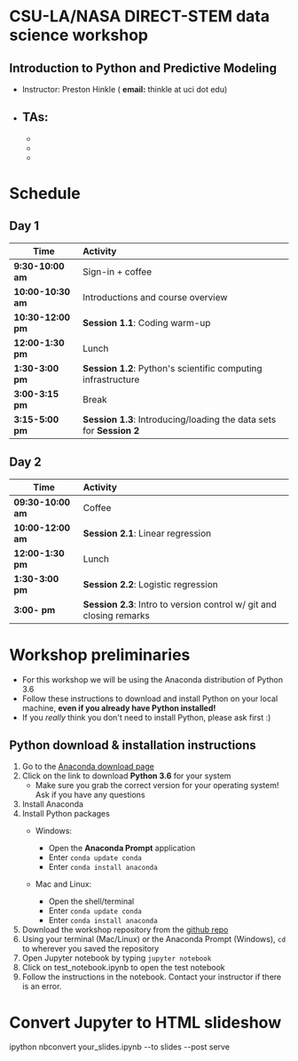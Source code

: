 # CSU-LA/NASA DIRECT-STEM data science workshop
## Introduction to Python and Predictive Modeling

- Instructor: Preston Hinkle ( **email:** thinkle at uci dot edu)
- TAs:
	- 
	- 
	- 
	- 



# Schedule

## Day 1

| Time                       | Activity                                                                    |
| -------------------------- |:----------------------------------------------------------------------------|
| **9:30-10:00 am**          | Sign-in + coffee                                                            |
| **10:00-10:30 am**           | Introductions and course overview                                           |
| **10:30-12:00 pm**          | __Session 1.1__: Coding warm-up                                      |
| **12:00-1:30 pm**          | Lunch
| **1:30-3:00 pm**           | __Session 1.2__: Python's scientific computing infrastructure               |
| **3:00-3:15 pm**           | Break                                                                |
| **3:15-5:00 pm**           | __Session 1.3__: Introducing/loading the data sets for __Session 2__        |

## Day 2

| Time                       | Activity                                                                    |
| -------------------------- |:----------------------------------------------------------------------------|
| **09:30-10:00 am**          | Coffee                                                                      |
| **10:00-12:00 am**           | __Session 2.1__: Linear regression                             |
| **12:00-1:30 pm**          | Lunch                                                                       |
| **1:30-3:00 pm**          | __Session 2.2__: Logistic regression                             |
| **3:00- pm**           | __Session 2.3__: Intro to version control w/ git and closing remarks                        |


# Workshop preliminaries


- For this workshop we will be using the Anaconda distribution of Python 3.6
- Follow these instructions to download and install Python on your local machine, **even if you already have Python installed!**
- If you *really* think you don't need to install Python, please ask first :)

## Python download & installation instructions 
1. Go to the [Anaconda download page](https://www.continuum.io/downloads)
2. Click on the link to download **Python 3.6** for your system
	- Make sure you grab the correct version for your operating system! Ask if you have any questions
3. Install Anaconda
4. Install Python packages
	- Windows:
		- Open the **Anaconda Prompt** application
		- Enter `conda update conda`
		- Enter `conda install anaconda`

	- Mac and Linux:
		- Open the shell/terminal
		- Enter `conda update conda`
		- Enter `conda install anaconda`
5. Download the workshop repository from the [github repo](https://github.com/tphinkle/IntroPython_PredictiveModeling)
6. Using your terminal (Mac/Linux) or the Anaconda Prompt (Windows), `cd` to wherever you saved the repository
7. Open Jupyter notebook by typing `jupyter notebook`
8. Click on test_notebook.ipynb to open the test notebook
9. Follow the instructions in the notebook. Contact your instructor if there is an error.


# Convert Jupyter to HTML slideshow
ipython nbconvert your_slides.ipynb --to slides --post serve
